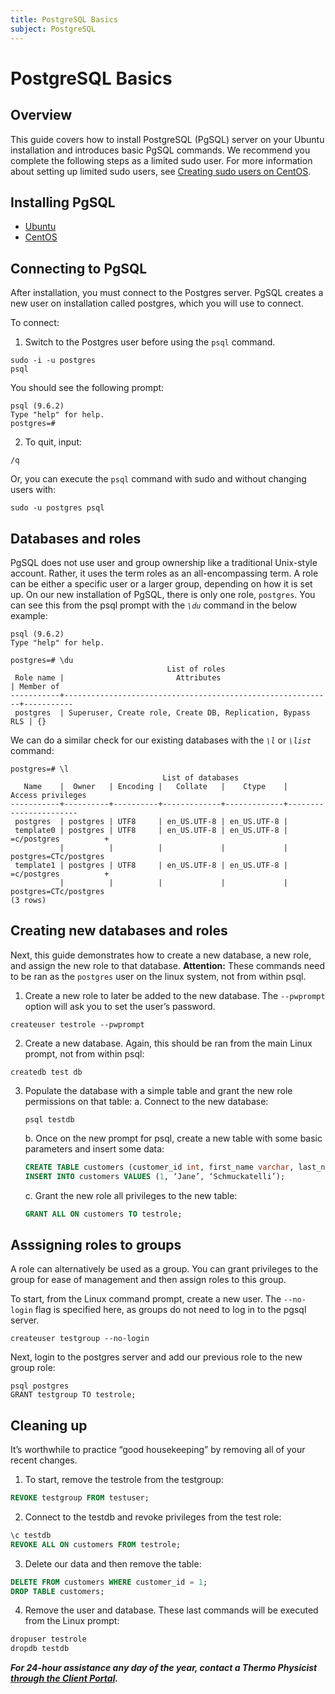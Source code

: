 ```yaml
---
title: PostgreSQL Basics
subject: PostgreSQL
---
```


# PostgreSQL Basics
## Overview
This guide covers how to install PostgreSQL (PgSQL) server on your Ubuntu installation and introduces basic PgSQL commands. We recommend you complete the following steps as a limited sudo user. For more information about setting up limited sudo users, see [Creating sudo users on CentOS](https://www.thermo.io/how-to/security/creating-sudo-users).

## Installing PgSQL
- [Ubuntu](https://www.thermo.io/how-to/databases/installing-pgsql-on-ubuntu)
- [CentOS](https://www.thermo.io/how-to/databases/installing-pgsql-on-centos)

## Connecting to PgSQL
After installation, you must connect to the Postgres server. PgSQL creates a new user on installation called postgres, which you will use to connect.

To connect:

1. Switch to the Postgres user before using the `psql` command.
```shell
sudo -i -u postgres
psql
```
You should see the following prompt:
```shell
psql (9.6.2)
Type "help" for help.
postgres=#
```
2. To quit, input:
```shell
/q
```
Or, you can execute the `psql` command with sudo and without changing users with:
```shell
sudo -u postgres psql
```

## Databases and roles
PgSQL does not use user and group ownership like a traditional Unix-style account. Rather, it uses the term roles as an all-encompassing term. A role can be either a specific user or a larger group, depending on how it is set up. On our new installation of PgSQL, there is only one role, `postgres`. You can see this from the psql prompt with the *`\du`* command in the below example:
```shell
psql (9.6.2)
Type "help" for help.

postgres=# \du
                                   List of roles
 Role name |                         Attributes                         | Member of
-----------+------------------------------------------------------------+-----------
 postgres  | Superuser, Create role, Create DB, Replication, Bypass RLS | {}
```
We can do a similar check for our existing databases with the *`\l`* or *`\list`* command:
```shell
postgres=# \l
                                  List of databases
   Name    |  Owner   | Encoding |   Collate   |    Ctype    |   Access privileges   
-----------+----------+----------+-------------+-------------+-----------------------
 postgres  | postgres | UTF8     | en_US.UTF-8 | en_US.UTF-8 |
 template0 | postgres | UTF8     | en_US.UTF-8 | en_US.UTF-8 | =c/postgres          +
           |          |          |             |             | postgres=CTc/postgres
 template1 | postgres | UTF8     | en_US.UTF-8 | en_US.UTF-8 | =c/postgres          +
           |          |          |             |             | postgres=CTc/postgres
(3 rows)
```

## Creating new databases and roles
Next, this guide demonstrates how to create a new database, a new role, and assign the new role to that database.
**Attention:** These commands need to be ran as the `postgres` user on the linux system, not from within psql.
1. Create a new role to later be added to the new database. The `--pwprompt` option will ask you to set the user’s password.
```shell
createuser testrole --pwprompt
```
2. Create a new database. Again, this should be ran from the main Linux prompt, not from within psql:
```shell
createdb test db
```
3. Populate the database with a simple table and grant the new role permissions on that table:
   a. Connect to the new database:
   ```shell
   psql testdb
   ```
   b. Once on the new prompt for psql, create a new table with some basic parameters and insert some data:
   ```sql
   CREATE TABLE customers (customer_id int, first_name varchar, last_name varchar);
   INSERT INTO customers VALUES (1, ‘Jane’, ‘Schmuckatelli’);
   ```
   c. Grant the new role all privileges to the new table:
   ```sql
   GRANT ALL ON customers TO testrole;
   ```
## Asssigning roles to groups
A role can alternatively be used as a group. You can grant privileges to the group for ease of management and then assign roles to this group.

To start, from the Linux command prompt, create a new user. The `--no-login` flag is specified here, as groups do not need to log in to the pgsql server.
```shell
createuser testgroup --no-login
```
Next, login to the postgres server and add our previous role to the new group role:
```shell
psql postgres
GRANT testgroup TO testrole;
```
## Cleaning up
It’s worthwhile to practice “good housekeeping” by removing all of your recent changes.
1. To start, remove the testrole from the testgroup:
```sql
REVOKE testgroup FROM testuser;
```
2. Connect to the testdb and revoke privileges from the test role:
```sql
\c testdb
REVOKE ALL ON customers FROM testrole;
```
3. Delete our data and then remove the table:
```sql
DELETE FROM customers WHERE customer_id = 1;
DROP TABLE customers;
```
4. Remove the user and database. These last commands will be executed from the Linux prompt:
```sql
dropuser testrole
dropdb testdb
```

**_For 24-hour assistance any day of the year, contact a Thermo Physicist [through the Client Portal](https://core.thermo.io/login/)._**
